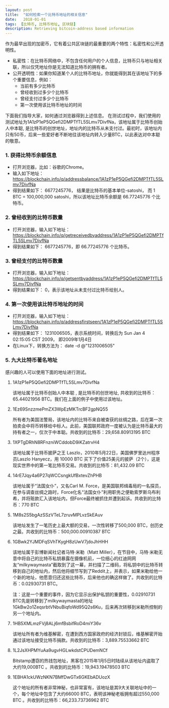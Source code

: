 ```yaml
---
layout: post
title:  "如何检索一个比特币地址的相关信息"
date:   2018-01-01
tags:  [比特币, 比特币地址, 区块链]
description: Retrieving bitcoin-address based information
---
```

作为最早出现的加密币，它有着公共区块链的最重要的两个特性：私密性和公开透明性。
* 私密性：在比特币网络中，不包含任何用户的个人信息，比特币只与地址相关联，所以仅凭地址你是无法知道比特币的拥有者。
* 公开透明性：如果你知道某个人的比特币地址，你就能得到其在该地址下的多个重要信息，例如：
    * 当前有多少比特币
    * 曾经收到过多少个比特币
    * 曾经支付过多少个比特币 
    * 第一次使用该比特币地址的时间

下面我们指导大家，如何通过浏览器得到上述信息。
在测试过程中，我们使用的测试地址为1A1zP1eP5QGefi2DMPTfTL5SLmv7DivfNa，该地址属于比特币创始人中本聪, 是比特币的创世地址，地址内的比特币从未支付过。最初时，该地址内只有50币，后来一些爱好者不断地往该地址内转入少量BTC，以此表达对中本聪的敬意。

### 1. 获得比特币余额信息
* 打开浏览器，比如：谷歌的Chrome。
* 输入如下地址： https://blockchain.info/q/addressbalance/1A1zP1eP5QGefi2DMPTfTL5SLmv7DivfNa
* 得到结果如下： 6677245776， 结果是比特币的基本单位-satoshi， 而 1 BTC = 100,000,000 satoshi，所以该地址比特币余额是 66.77245776 个比特币。

### 2. 曾经收到的比特币数量
* 打开浏览器，输入如下地址： https://blockchain.info/q/getreceivedbyaddress/1A1zP1eP5QGefi2DMPTfTL5SLmv7DivfNa
* 得到结果如下： 6677245776，即 66.77245776 个比特币。

### 3. 曾经支付的比特币数量
* 打开浏览器，输入如下地址： https://blockchain.info/q/getsentbyaddress/1A1zP1eP5QGefi2DMPTfTL5SLmv7DivfNa
* 得到结果如下： 0，表示该地址从未支付过比特币给别人。

### 4. 第一次使用该比特币地址的时间
* 打开浏览器，输入如下地址： https://blockchain.info/q/addressfirstseen/1A1zP1eP5QGefi2DMPTfTL5SLmv7DivfNa
* 得到结果如下： 1231006505，表示系统时间，转换后为 Sun Jan  4 02:15:05 CST 2009， 即2009年1月4日
* 在Linux下，转换方法为：  date -d @"1231006505"

### 5. 九大比特币著名地址
感兴趣的人可以使用下面的地址进行测试。
1. 1A1zP1eP5QGefi2DMPTfTL5SLmv7DivfNa

    该地址属于比特币创始人中本聪  , 是比特币的创世地址, 共收到的比特币：65.44021956 BTC。我们在上面的例子中使用过该地址。

2. 1Ez69SnzzmePmZX3WpEzMKTrcBF2gpNQ55

    所有者为美国法警局，该地址内的比特币来自被查获的丝绸之路，后在第一次拍卖会中将币转移给中标人。此前，美国联邦政府一度被认为是比特币最大的持有者之一，仅次于中本聪。共收到的比特币：29,658.80913195 BTC

3. 1XPTgDRhN8RFnzniWCddobD9iKZatrvH4

    该地址属于比特币披萨之王 Laszlo，2010年5月22日，美国佛罗里达州程序员Laszlo Hanyecz，用 10000 BTC 买下了价值25美元的披萨（2个），这是现实世界中的第一笔比特币交易。共收到的比特币：81,432.09 BTC
    
4. 14rE7Jqy4a6P27qWCCsngkUfBxtevZhPHB

    该地址属于“法国女仆”，又名Carl M. Force，是美国联邦缉毒局的一名探员，在参与调查丝绸之路时，Force化名“法国女仆”利用职务之便勒索罗斯乌布利希，并将赃款汇入该地址内，但Force最终被抓住并遭到起诉。共收到的比特币：770 BTC

5. 1M8s2S5bgAzSSzVTeL7zruvMPLvzSkEAuv

    该地址发生了一笔历史上最大额的交易，一次性转移了500,000 BTC，创历史之最。共收到的比特币：500,000.00910387 BTC

6. 1GBwk2YJMDFqSVhTKygH8zUwV7jdoJhHHH

    该地址属于彭博新闻社记者马特·米勒（Matt Miller），在节目中，马特·米勒无意中将自己的比特币私钥暴露在摄像机前，一位细心的红迪网网友“milkywaymasta”截取到了这一幕，并扫描了二维码，将私钥中的比特币转移到自己的地址内，然后他将细节写到了Reddit上，并表示，如果米勒给他一个新的地址，他愿意归还这些比特币，后来他也的确这样做了。共收到的比特币：0.02930731 BTC。

    注：这是一个重要的事件，因为它显示出保护私钥的重要性，0.02910731 BTC先是转移到了milkywaymasta的地址1GkBw2o1ZeqsrbtVNbuBiqfoWd95Q2s6Ku，后来再次转移到米勒所控制的另一个地址内。

7. 1HB5XMLmzFVj8ALj6mfBsbifRoD4miY36v

    该地址所有者为维基解密，在遭到西方国家政府的经济封锁后，维基解密开始通过该地址接受比特币捐款。共收到的比特币：3,889.75533662 BTC

8. 1L2JsXHPMYuAa9ugvHGLwkdstCPUDemNCf

    Bitstamp遭窃的热钱包地址，黑客在2015年1月5日时陆续从该地址内盗取了大约19,000BTC 。共收到的比特币：19,943.19478503 BTC

9. 1EBHA1ckUWzNKN7BMfDwGTx6GKEbADUozX

    这个地址的所有者非常神秘，也非常富有，该地址是其9大关联地址中的一个，每个地址中包含了大约66000 BTC，表明该神秘老板拥有超过550,000 BTC 。共收到的比特币：66,233.73736962 BTC